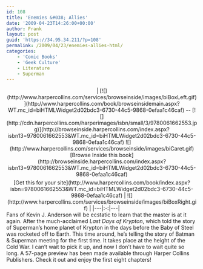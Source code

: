 ```yaml
---
id: 108
title: 'Enemies &#038; Allies'
date: '2009-04-23T14:26:00+00:00'
author: Frank
layout: post
guid: 'https://34.95.34.211/?p=108'
permalink: /2009/04/23/enemies-allies-html/
categories:
    - 'Comic Books'
    - 'Geek Culture'
    - Literature
    - Superman
---
```


<div src="v5"><center>| [![](http://www.harpercollins.com/services/browseinside/images/biBoxLeft.gif)](http://www.harpercollins.com/book/browseinsidemain.aspx?WT.mc_id=biHTMLWidget2d02bdc3-6730-44c5-9868-0efaa1c46caf) -- [![](http://cdn.harpercollins.com/harperimages/isbn/small/3/9780061662553.jpg)](http://browseinside.harpercollins.com/index.aspx?isbn13=9780061662553&WT.mc_id=biHTMLWidget2d02bdc3-6730-44c5-9868-0efaa1c46caf)   ![](http://www.harpercollins.com/services/browseinside/images/biCaret.gif)[Browse Inside this book](http://browseinside.harpercollins.com/index.aspx?isbn13=9780061662553&WT.mc_id=biHTMLWidget2d02bdc3-6730-44c5-9868-0efaa1c46caf)<div style="margin-top: 5px;"></div>[Get this for your site](http://www.harpercollins.com/book/index.aspx?isbn=9780061662553&WT.mc_id=biHTMLWidget2d02bdc3-6730-44c5-9868-0efaa1c46caf) | ![](http://www.harpercollins.com/services/browseinside/images/biBoxRight.gif) |
|---|:-:|---|

</center>  
Fans of Kevin J. Anderson will be ecstatic to learn that the master is at it again. After the much-acclaimed <span style="font-style: italic;">Last Days of Krypton</span>, which told the story of Superman’s home planet of Krypton in the days before the Baby of Steel was rocketed off to Earth. This time around, he’s telling the story of Batman &amp; Superman meeting for the first time. It takes place at the height of the Cold War. I can’t wait to pick it up, and now I don’t have to wait quite so long. A 57-page preview has been made available through Harper Collins Publishers. Check it out and enjoy the first eight chapters!</div>